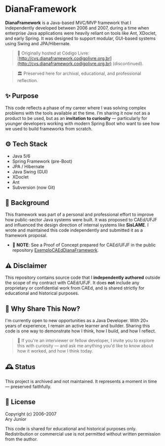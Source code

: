 # DianaFramework

**DianaFramework** is a Java-based MVC/MVP framework that I independently developed between 2006 and 2007, during a time when enterprise Java applications were heavily reliant on tools like Ant, XDoclet, and early Spring. It was designed to support modular, GUI-based systems using Swing and JPA/Hibernate.

> 🚀 Originally hosted at Código Livre: [http://cvs.dianaframework.codigolivre.org.br](http://cvs.dianaframework.codigolivre.org.br) (discontinued).

> 🏛️ Preserved here for archival, educational, and professional reflection.

## ✨ Purpose

This code reflects a phase of my career where I was solving complex problems with the tools available at the time. I’m sharing it now not as a product to be used, but as an **invitation to curiosity** — particularly for younger developers working with modern Spring Boot who want to see how we used to build frameworks from scratch.

## ⚙️ Tech Stack

- Java 5/6
- Spring Framework (pre-Boot)
- JPA / Hibernate
- Java Swing (GUI)
- XDoclet
- Ant
- Subversion (now Git)

## 📜 Background

This framework was part of a personal and professional effort to improve how public-sector Java systems were built. It was proposed to CAEd/UFJF and influenced the design direction of internal systems like **SisLAME**. I wrote and maintained this code independently and submitted it as a framework proposal.

- 📄 **NOTE**: See a Proof of Concept prepared for CAEd/UFJF in the public repository [ExemploCAEdDianaFramework](https://github.com/aryrfjr/ExemploCAEdDianaFramework).

## ⚠️ Disclaimer

This repository contains source code that I **independently authored** outside the scope of my contract with CAEd/UFJF. It does **not** include any proprietary or confidential work from CAEd, and is shared strictly for educational and historical purposes.

## 🧭 Why Share This Now?

I'm currently open to new opportunities as a Java Developer. With 20+ years of experience, I remain an active learner and builder. Sharing this code is one way to demonstrate how I think, how I build, and how I reflect.

> 👋 If you're an interviewer or fellow developer, I invite you to explore this with curiosity — and ask me anything you'd like to know about how it worked, and how I think today.

## 🕰️ Status

This project is archived and not maintained. It represents a moment in time — preserved faithfully.

## 📄 License

Copyright (c) 2006–2007  
Ary Junior

This code is shared for educational and historical purposes only. Redistribution or commercial use is not permitted without written permission from the author.
